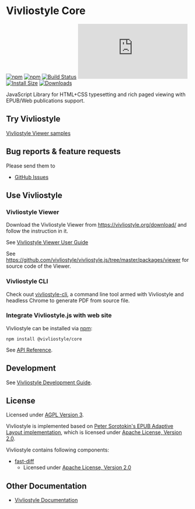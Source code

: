# Vivliostyle Core

[![npm][npm]][npm-url]
[![npm][npm-next]][npm-url]
[![Build Status][build-status]][build-status-url]
[![deps][deps]][deps-url]
[![Install Size][size]][size-url]
[![Downloads][downloads]][downloads-url]

JavaScript Library for HTML+CSS typesetting and rich paged viewing with EPUB/Web publications support.

## Try Vivliostyle

[Vivliostyle Viewer samples](https://vivliostyle.org/samples/)

## Bug reports & feature requests

Please send them to

- [GitHub Issues](https://github.com/vivliostyle/vivliostyle.js/issues)

## Use Vivliostyle

### Vivliostyle Viewer

Download the Vivliostyle Viewer from <https://vivliostyle.org/download/> and follow the instruction in it.

See [Vivliostyle Viewer User Guide](https://docs.vivliostyle.org/#/user-guide)

See <https://github.com/vivliostyle/vivliostyle.js/tree/master/packages/viewer> for source code of the Viewer.

### Vivliostyle CLI

Check ouut [vivliostyle-cli](https://github.com/vivliostyle/vivliostyle-cli/), a command line tool armed with Vivliostyle and headless Chrome to generate PDF from source file.

### Integrate Vivliostyle.js with web site

Vivliostyle can be installed via [npm](https://www.npmjs.com/package/@vivliostyle/core):

```
npm install @vivliostyle/core
```

See [API Reference](https://docs.vivliostyle.org/#/api).

## Development

See [Vivliostyle Development Guide](https://github.com/vivliostyle/vivliostyle.js/wiki/Development).

## License

Licensed under [AGPL Version 3](http://www.gnu.org/licenses/agpl.html).

Vivliostyle is implemented based on [Peter Sorotokin's EPUB Adaptive Layout implementation](https://github.com/sorotokin/adaptive-layout), which is licensed under [Apache License, Version 2.0](http://www.apache.org/licenses/LICENSE-2.0).

Vivliostyle contains following components:

- [fast-diff](https://www.npmjs.com/package/fast-diff)
  - Licensed under [Apache License, Version 2.0](http://www.apache.org/licenses/LICENSE-2.0)

## Other Documentation

- [Vivliostyle Documentation](https://docs.vivliostyle.org)

[npm]: https://img.shields.io/npm/v/@vivliostyle/core/latest
[npm-next]: https://img.shields.io/npm/v/@vivliostyle/core/next
[npm-url]: https://www.npmjs.com/package/@vivliostyle/core
[build-status]: https://travis-ci.org/vivliostyle/vivliostyle.js.svg
[build-status-url]: https://travis-ci.org/vivliostyle/vivliostyle.js
[deps]: https://img.shields.io/david/vivliostyle/vivliostyle.js?path=packages/core
[deps-url]: https://david-dm.org/vivliostyle/vivliostyle.js/?path=packages/core
[size]: https://packagephobia.now.sh/badge?p=@vivliostyle/core
[size-url]: https://packagephobia.now.sh/result?p=@vivliostyle/core
[downloads]: https://img.shields.io/npm/dw/@vivliostyle/core.svg
[downloads-url]: https://www.npmjs.com/package/@vivliostyle/core
